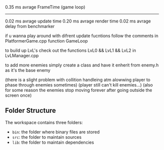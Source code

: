 0.35 ms avrage FrameTime (game loop)
____________________________________
0.02 ms avrage update time
0.20 ms avrage render time
0.02 ms avrage delay from benchmarker

if u wanna play around with difrent update fucntions follow the comments in PlatformerGame.cpp function GameLoop

to build up LvL's check out the functions LvL0 && LvL1 && LvL2 in LvLManager.cpp

to add more enemies simply create a class and have it enherit from enemy.h as it's the base enemy

(there is a slight problem with collition handleing atm alowwing player to phase through enemies sometimes) (player still can't kill enemies...)
(also for some reason the enemies stop moving forever after going outside the screen once)

## Folder Structure

The workspace contains three folders:

- `bin`: the folder where binary files are stored
- `src`: the folder to maintain sources
- `lib`: the folder to maintain dependencies